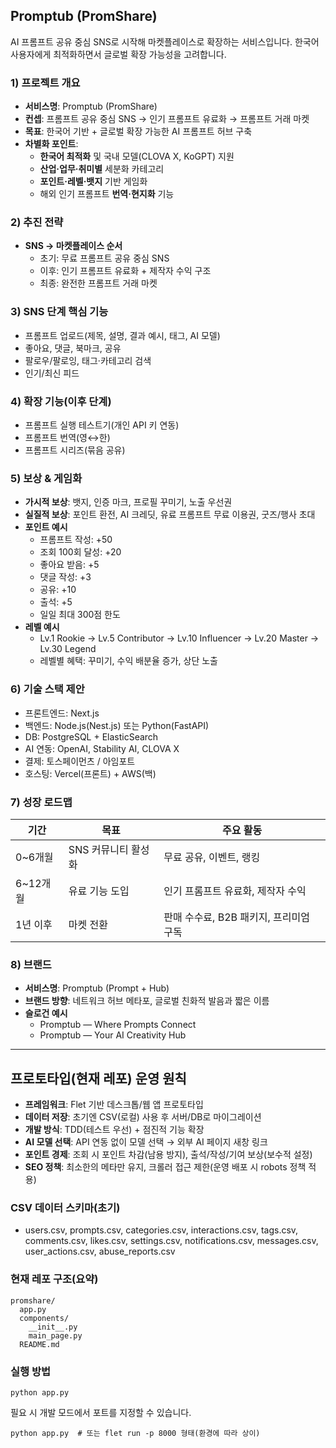 ## Promptub (PromShare)

AI 프롬프트 공유 중심 SNS로 시작해 마켓플레이스로 확장하는 서비스입니다. 한국어 사용자에게 최적화하면서 글로벌 확장 가능성을 고려합니다.

### 1) 프로젝트 개요
- **서비스명**: Promptub (PromShare)
- **컨셉**: 프롬프트 공유 중심 SNS → 인기 프롬프트 유료화 → 프롬프트 거래 마켓
- **목표**: 한국어 기반 + 글로벌 확장 가능한 AI 프롬프트 허브 구축
- **차별화 포인트**:
  - **한국어 최적화** 및 국내 모델(CLOVA X, KoGPT) 지원
  - **산업·업무·취미별** 세분화 카테고리
  - **포인트·레벨·뱃지** 기반 게임화
  - 해외 인기 프롬프트 **번역·현지화** 기능

### 2) 추진 전략
- **SNS → 마켓플레이스 순서**
  - 초기: 무료 프롬프트 공유 중심 SNS
  - 이후: 인기 프롬프트 유료화 + 제작자 수익 구조
  - 최종: 완전한 프롬프트 거래 마켓

### 3) SNS 단계 핵심 기능
- 프롬프트 업로드(제목, 설명, 결과 예시, 태그, AI 모델)
- 좋아요, 댓글, 북마크, 공유
- 팔로우/팔로잉, 태그·카테고리 검색
- 인기/최신 피드

### 4) 확장 기능(이후 단계)
- 프롬프트 실행 테스트기(개인 API 키 연동)
- 프롬프트 번역(영↔한)
- 프롬프트 시리즈(묶음 공유)

### 5) 보상 & 게임화
- **가시적 보상**: 뱃지, 인증 마크, 프로필 꾸미기, 노출 우선권
- **실질적 보상**: 포인트 환전, AI 크레딧, 유료 프롬프트 무료 이용권, 굿즈/행사 초대
- **포인트 예시**
  - 프롬프트 작성: +50
  - 조회 100회 달성: +20
  - 좋아요 받음: +5
  - 댓글 작성: +3
  - 공유: +10
  - 출석: +5
  - 일일 최대 300점 한도
- **레벨 예시**
  - Lv.1 Rookie → Lv.5 Contributor → Lv.10 Influencer → Lv.20 Master → Lv.30 Legend
  - 레벨별 혜택: 꾸미기, 수익 배분율 증가, 상단 노출

### 6) 기술 스택 제안
- 프론트엔드: Next.js
- 백엔드: Node.js(Nest.js) 또는 Python(FastAPI)
- DB: PostgreSQL + ElasticSearch
- AI 연동: OpenAI, Stability AI, CLOVA X
- 결제: 토스페이먼츠 / 아임포트
- 호스팅: Vercel(프론트) + AWS(백)

### 7) 성장 로드맵
| 기간 | 목표 | 주요 활동 |
| --- | --- | --- |
| 0~6개월 | SNS 커뮤니티 활성화 | 무료 공유, 이벤트, 랭킹 |
| 6~12개월 | 유료 기능 도입 | 인기 프롬프트 유료화, 제작자 수익 |
| 1년 이후 | 마켓 전환 | 판매 수수료, B2B 패키지, 프리미엄 구독 |

### 8) 브랜드
- **서비스명**: Promptub (Prompt + Hub)
- **브랜드 방향**: 네트워크 허브 메타포, 글로벌 친화적 발음과 짧은 이름
- **슬로건 예시**
  - Promptub — Where Prompts Connect
  - Promptub — Your AI Creativity Hub

---

## 프로토타입(현재 레포) 운영 원칙
- **프레임워크**: Flet 기반 데스크톱/웹 앱 프로토타입
- **데이터 저장**: 초기엔 CSV(로컬) 사용 후 서버/DB로 마이그레이션
- **개발 방식**: TDD(테스트 우선) + 점진적 기능 확장
- **AI 모델 선택**: API 연동 없이 모델 선택 → 외부 AI 페이지 새창 링크
- **포인트 경제**: 조회 시 포인트 차감(남용 방지), 출석/작성/기여 보상(보수적 설정)
- **SEO 정책**: 최소한의 메타만 유지, 크롤러 접근 제한(운영 배포 시 robots 정책 적용)

### CSV 데이터 스키마(초기)
- users.csv, prompts.csv, categories.csv, interactions.csv, tags.csv, comments.csv, likes.csv,
  settings.csv, notifications.csv, messages.csv, user_actions.csv, abuse_reports.csv

### 현재 레포 구조(요약)
```
promshare/
  app.py
  components/
    __init__.py
    main_page.py
  README.md
```

### 실행 방법
```
python app.py
```

필요 시 개발 모드에서 포트를 지정할 수 있습니다.
```
python app.py  # 또는 flet run -p 8000 형태(환경에 따라 상이)
```
